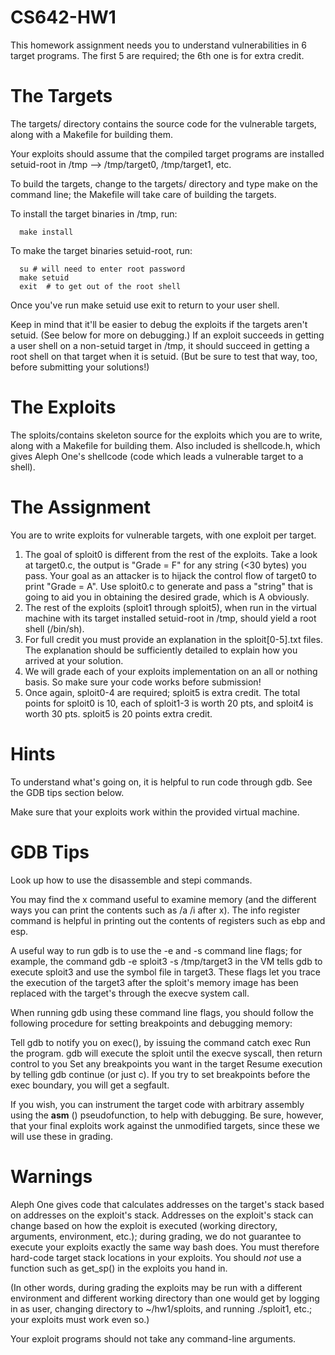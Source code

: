 # CS642-HW1

This homework assignment needs you to understand vulnerabilities in 6 target programs. The first 5 are required; the 6th one is for extra credit. 

# The Targets
The targets/ directory contains the source code for the vulnerable targets, along with a Makefile for building them.

Your exploits should assume that the compiled target programs are installed setuid-root in /tmp -->  /tmp/target0, /tmp/target1, etc.

To build the targets, change to the targets/ directory and type make on the command line; the Makefile will take care of building the targets.

To install the target binaries in /tmp, run:

```
  make install
```

To make the target binaries setuid-root, run:

```
  su # will need to enter root password
  make setuid
  exit  # to get out of the root shell
```

Once you've run make setuid use exit to return to your user shell. 

Keep in mind that it'll be easier to debug the exploits if the targets aren't setuid. (See below for more on debugging.) If an exploit succeeds in getting a user shell on a non-setuid target in /tmp, it should succeed in getting a root shell on that target when it is setuid. (But be sure to test that way, too, before submitting your solutions!) 

# The Exploits

The sploits/contains skeleton source for the exploits which you are to write, along with a Makefile for building them. Also included is shellcode.h, which gives Aleph One's shellcode (code which leads a vulnerable target to a shell).

# The Assignment

You are to write exploits for vulnerable targets, with one exploit per target.

1. The goal of sploit0 is different from the rest of the exploits. Take a look at target0.c, the output is "Grade = F" for any string (<30 bytes) you pass. Your goal as an attacker is to hijack the control flow of target0 to print "Grade = A". Use sploit0.c to generate and pass a "string" that is going to aid you in obtaining the desired grade, which is A obviously.
2. The rest of the exploits (sploit1 through sploit5), when run in the virtual machine with its target installed setuid-root in /tmp, should yield a root shell (/bin/sh).
3. For full credit you  must provide an explanation in the sploit[0-5].txt files. The explanation should be sufficiently detailed to explain how you arrived at your solution.
4. We will grade each of your exploits implementation on an all or nothing basis. So make sure your code works before submission!
5. Once again, sploit0-4 are required; sploit5 is extra credit. The total points for sploit0 is 10, each of sploit1-3 is worth 20 pts, and sploit4 is worth 30 pts. sploit5 is 20 points extra credit.

# Hints

To understand what's going on, it is helpful to run code through gdb. See the GDB tips section below.

Make sure that your exploits work within the provided virtual machine.

# GDB Tips

Look up how to use the disassemble and stepi commands.

You may find the x command useful to examine memory (and the different ways you can print the contents such as /a /i after x). The info register command is helpful in printing out the contents of registers such as ebp and esp.

A useful way to run gdb is to use the -e and -s command line flags; for example, the command gdb -e sploit3 -s /tmp/target3 in the VM tells gdb to execute sploit3 and use the symbol file in target3. These flags let you trace the execution of the target3 after the sploit's memory image has been replaced with the target's through the execve system call.

When running gdb using these command line flags, you should follow the following procedure for setting breakpoints and debugging memory:

Tell gdb to notify you on exec(), by issuing the command catch exec
Run the program. gdb will execute the sploit until the execve syscall, then return control to you
Set any breakpoints you want in the target
Resume execution by telling gdb continue (or just c).
If you try to set breakpoints before the exec boundary, you will get a segfault.

If you wish, you can instrument the target code with arbitrary assembly using the __asm__ () pseudofunction, to help with debugging. Be sure, however, that your final exploits work against the unmodified targets, since these we will use these in grading.

# Warnings
Aleph One gives code that calculates addresses on the target's stack based on addresses on the exploit's stack. Addresses on the exploit's stack can change based on how the exploit is executed (working directory, arguments, environment, etc.); during grading, we do not guarantee to execute your exploits exactly the same way bash does.  You must therefore hard-code target stack locations in your exploits. You should *not* use a function such as get_sp() in the exploits you hand in.

(In other words, during grading the exploits may be run with a different environment and different working directory than one would get by logging in as user, changing directory to ~/hw1/sploits, and running ./sploit1, etc.; your exploits must work even so.)

Your exploit programs should not take any command-line arguments.
